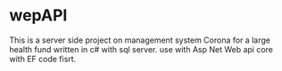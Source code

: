 # wepAPI
This is a server side project on management system Corona for a large health fund
written in c# with sql server.
use with Asp Net Web api core with EF code fisrt.
 
 
